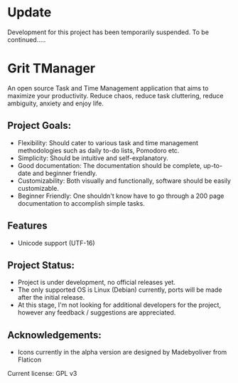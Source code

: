 # Update
Development for this project has been temporarily suspended. To be continued.....

# Grit TManager
An open source Task and Time Management application that aims to maximize your productivity. Reduce chaos, reduce task cluttering, reduce ambiguity, anxiety and enjoy life.

## Project Goals:
- Flexibility: Should cater to various task and time management methodologies such as daily to-do lists, Pomodoro etc.
- Simplicity: Should be intuitive and self-explanatory.
- Good documentation: The documentation should be complete, up-to-date and beginner friendly. 
- Customizability: Both visually and functionally, software should be easily customizable.
- Beginner Friendly: One shouldn't know have to go through a 200 page documentation to accomplish simple tasks.

## Features
- Unicode support (UTF-16)

## Project Status:
- Project is under development, no official releases yet.
- The only supported OS is Linux (Debian) currently, ports will be made after the initial release.
- At this stage, I'm not looking for additional developers for the project, however any feedback / suggestions are appreciated.

## Acknowledgements:
- Icons currently in the alpha version are designed by Madebyoliver from Flaticon

Current license: GPL v3
